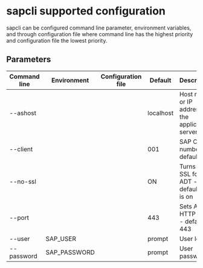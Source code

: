 # sapcli supported configuration

sapcli can be configured command line parameter, environment variables, and
through configuration file where command line has the highest priority and
configuration file the lowest priority.

## Parameters

| Command line | Environment | Configuration file | Default | Description
| ------------ | ----------- | ------------------ | ------- | ------------------------- |
| --ashost     |             |                    | localhost | Host name or IP address of the application server |
| --client     |             |                    | 001 | SAP Client number - default 001 |
| --no-ssl     |             |                    | ON | Turns off SSL for ADT  - default SSL is on |
| --port       |             |                    | 443 | Sets ADT HTTP port - default 443 |
| --user       | SAP_USER     |                    | prompt | User login |
| --password   | SAP_PASSWORD |                    | prompt | User password |
